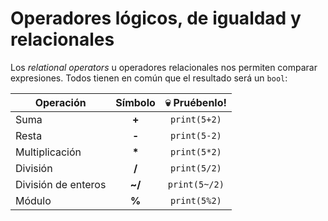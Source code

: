 # Operadores lógicos, de igualdad y relacionales

Los _relational operators_ u operadores relacionales nos permiten comparar expresiones. Todos tienen en común que el resultado será un `bool`:

|Operación|Símbolo|💀 Pruébenlo!|
|---------|:-----:|:-----------:|
|Suma|__+__|`print(5+2)`|
|Resta|__-__|`print(5-2)`|
|Multiplicación|__*__|`print(5*2)`|
|División|__/__|`print(5/2)`|
|División de enteros|__~/__|`print(5~/2)`|
|Módulo|__%__|`print(5%2)`|